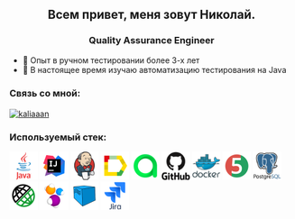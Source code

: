 <h2 align="center">Всем привет, меня зовут Николай. </h2>
<h3 align="center">Quality Assurance Engineer</h3>

- 📝 Опыт в ручном тестировании более 3-х лет
- 🌱 В настоящее время изучаю автоматизацию тестирования на Java

### Связь со мной:
<p align="left">
<a href="https://t.me/kaliaaan" target="blank"><img align="center" src="https://raw.githubusercontent.com/daniilshat/daniilshat/2d7eafe5250314b3d422c86b35de062e0f1f5178/icons/Telegram.svg" alt="kaliaaan" height="50" width="50" /></a>
</p>

### Используемый стек:
<p align="left"> 
<img src="media/java-original-wordmark.svg" alt="c" width="50" height="50"/>
<img src="media/Intelij_IDEA.svg" height="50" width="50">
<img src="media/jenkins-original.svg" height="50" width="50">
<img src="media/Allure_Report.svg" height="50" width="50">
<img src="media/Allure_TestOps.svg" height="50" width="50">
<img src="media/github-original-wordmark.svg" height="50" width="50">
<img src="media/docker-original-wordmark.svg" height="50" width="50">
<img src="media/JUnit5.svg" height="50" width="50">
<img src="media/postgresql-original-wordmark.svg" height="50" width="50">
<img src="media/Rest-Assured.svg" height="50" width="50">
<img src="media/Selenide.svg" height="50" width="50">
<img src="media/Selenoid.svg" height="50" width="50">
<img src="media/jira-original-wordmark.svg" height="50" width="50">
</p>



